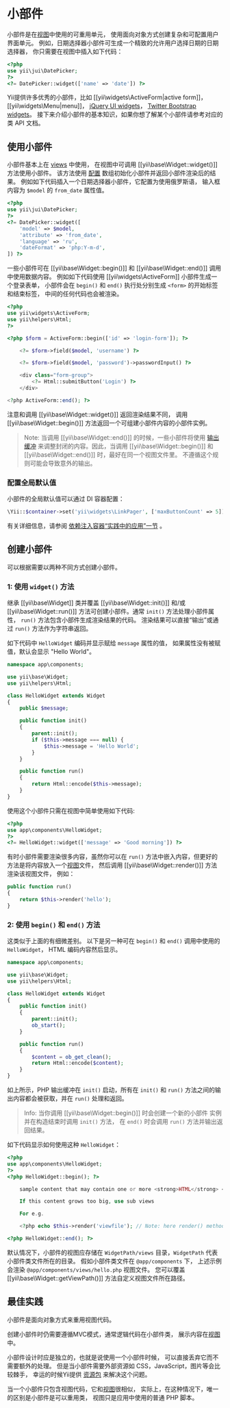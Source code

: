 小部件
=======

小部件是在[视图](structure-views.md)中使用的可重用单元，
使用面向对象方式创建复杂和可配置用户界面单元。
例如，日期选择器小部件可生成一个精致的允许用户选择日期的日期选择器，
你只需要在视图中插入如下代码：

```php
<?php
use yii\jui\DatePicker;
?>
<?= DatePicker::widget(['name' => 'date']) ?>
```

Yii提供许多优秀的小部件，比如 [[yii\widgets\ActiveForm|active form]]，[[yii\widgets\Menu|menu]]，
[jQuery UI widgets](widget-jui.md)，
[Twitter Bootstrap widgets](widget-bootstrap.md)。
接下来介绍小部件的基本知识，如果你想了解某个小部件请参考对应的类 API 文档。


## 使用小部件 <span id="using-widgets"></span>

小部件基本上在 [views](structure-views.md) 中使用，
在视图中可调用 [[yii\base\Widget::widget()]] 方法使用小部件。
该方法使用 [配置](concept-configurations.md) 数组初始化小部件并返回小部件渲染后的结果。
例如如下代码插入一个日期选择器小部件，它配置为使用俄罗斯语，
输入框内容为 `$model` 的 `from_date` 属性值。

```php
<?php
use yii\jui\DatePicker;
?>
<?= DatePicker::widget([
    'model' => $model,
    'attribute' => 'from_date',
    'language' => 'ru',
    'dateFormat' => 'php:Y-m-d',
]) ?>
```

一些小部件可在 [[yii\base\Widget::begin()]] 
和 [[yii\base\Widget::end()]] 调用中使用数据内容。
例如如下代码使用 [[yii\widgets\ActiveForm]] 小部件生成一个登录表单，
小部件会在 `begin()` 和 `end()` 执行处分别生成 `<form>` 的开始标签和结束标签，
中间的任何代码也会被渲染。

```php
<?php
use yii\widgets\ActiveForm;
use yii\helpers\Html;
?>

<?php $form = ActiveForm::begin(['id' => 'login-form']); ?>

    <?= $form->field($model, 'username') ?>

    <?= $form->field($model, 'password')->passwordInput() ?>

    <div class="form-group">
        <?= Html::submitButton('Login') ?>
    </div>

<?php ActiveForm::end(); ?>
```

注意和调用 [[yii\base\Widget::widget()]] 返回渲染结果不同，
调用 [[yii\base\Widget::begin()]] 方法返回一个可组建小部件内容的小部件实例。

> Note: 当调用 [[yii\base\Widget::end()]] 的时候，一些小部件将使用 [输出缓冲](http://php.net/manual/en/book.outcontrol.php)
> 来调整封闭的内容。因此，当调用 [[yii\base\Widget::begin()]] 和
> [[yii\base\Widget::end()]] 时，最好在同一个视图文件里。
> 不遵循这个规则可能会导致意外的输出。

### 配置全局默认值

小部件的全局默认值可以通过 DI 容器配置：

```php
\Yii::$container->set('yii\widgets\LinkPager', ['maxButtonCount' => 5]);
```

有关详细信息，请参阅
[依赖注入容器“实践中的应用”一节](concept-di-container.md#practical-usage) 。


## 创建小部件 <span id="creating-widgets"></span>

可以根据需要以两种不同方式创建小部件。

### 1: 使用 `widget()` 方法

继承 [[yii\base\Widget]] 类并覆盖 [[yii\base\Widget::init()]] 和/或
[[yii\base\Widget::run()]] 方法可创建小部件。通常 `init()` 方法处理小部件属性，
`run()` 方法包含小部件生成渲染结果的代码。
渲染结果可以直接“输出”或通过 `run()` 方法作为字符串返回。

如下代码中 `HelloWidget` 编码并显示赋给 `message` 属性的值，
如果属性没有被赋值，默认会显示 "Hello World"。

```php
namespace app\components;

use yii\base\Widget;
use yii\helpers\Html;

class HelloWidget extends Widget
{
    public $message;

    public function init()
    {
        parent::init();
        if ($this->message === null) {
            $this->message = 'Hello World';
        }
    }

    public function run()
    {
        return Html::encode($this->message);
    }
}
```

使用这个小部件只需在视图中简单使用如下代码:

```php
<?php
use app\components\HelloWidget;
?>
<?= HelloWidget::widget(['message' => 'Good morning']) ?>
```


有时小部件需要渲染很多内容，虽然你可以在 `run()` 方法中嵌入内容，但更好的方法是将内容放入一个[视图](structure-views.md)文件，
然后调用 [[yii\base\Widget::render()]] 方法渲染该视图文件，
例如：

```php
public function run()
{
    return $this->render('hello');
}
```

### 2: 使用 `begin()` 和 `end()` 方法

这类似于上面的有细微差别。
以下是另一种可在 `begin()` 和 `end()` 调用中使用的 `HelloWidget`，
HTML 编码内容然后显示。

```php
namespace app\components;

use yii\base\Widget;
use yii\helpers\Html;

class HelloWidget extends Widget
{
    public function init()
    {
        parent::init();
        ob_start();
    }

    public function run()
    {
        $content = ob_get_clean();
        return Html::encode($content);
    }
}
```

如上所示，PHP 输出缓冲在 `init()` 启动，所有在 `init()` 
和 `run()` 方法之间的输出内容都会被获取，并在 `run()` 处理和返回。

> Info: 当你调用 [[yii\base\Widget::begin()]] 时会创建一个新的小部件
  实例并在构造结束时调用 `init()` 方法，
  在 `end()` 时会调用 `run()` 方法并输出返回结果。

如下代码显示如何使用这种 `HelloWidget`：

```php
<?php
use app\components\HelloWidget;
?>
<?php HelloWidget::begin(); ?>

    sample content that may contain one or more <strong>HTML</strong> <pre>tags</pre>

    If this content grows too big, use sub views

    For e.g.

    <?php echo $this->render('viewfile'); // Note: here render() method is of class \yii\base\View as this part of code is within view file and not in Widget class file ?>

<?php HelloWidget::end(); ?>
```

默认情况下，小部件的视图应存储在 `WidgetPath/views` 目录，`WidgetPath` 代表小部件类文件所在的目录。
假如小部件类文件在 `@app/components` 下，
上述示例会渲染 `@app/components/views/hello.php` 视图文件。
您可以覆盖 [[yii\base\Widget::getViewPath()]] 方法自定义视图文件所在路径。


## 最佳实践 <span id="best-practices"></span>

小部件是面向对象方式来重用视图代码。

创建小部件时仍需要遵循MVC模式，通常逻辑代码在小部件类，
展示内容在[视图](structure-views.md)中。

小部件设计时应是独立的，也就是说使用一个小部件时候，
可以直接丢弃它而不需要额外的处理。
但是当小部件需要外部资源如 CSS，JavaScript，图片等会比较棘手，
幸运的时候Yii提供 [资源包](structure-asset-bundles.md) 来解决这个问题。

当一个小部件只包含视图代码，它和[视图](structure-views.md)很相似，
实际上，在这种情况下，唯一的区别是小部件是可以重用类，
视图只是应用中使用的普通 PHP 脚本。

